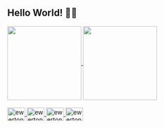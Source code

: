 ## Hello World! 🖖🏼
<a href="https://github.com/EwertonVictor/github-readme-stats">
<div>
  <img height="168" align="center" src="https://github-readme-stats.vercel.app/api?username=EwertonVictor&theme=dark&show_icons=true"/>
  <img height="168" align="center" src="https://github-readme-stats.vercel.app/api/top-langs/?username=EwertonVictor&theme=dark&layout=compact"/>
</div>
<div style="display: inline_block"><br>
  <img align="center" alt="ewerton-js" height="30" width="40" src="https://cdn.jsdelivr.net/gh/devicons/devicon/icons/javascript/javascript-original.svg" />
  <img align="center" alt="ewerton-html" height="30" width="40" src="https://cdn.jsdelivr.net/gh/devicons/devicon/icons/html5/html5-original.svg" />
  <img align="center" alt="ewerton-css" height="30" width="40" src="https://cdn.jsdelivr.net/gh/devicons/devicon/icons/css3/css3-original.svg"/>
  <img align="center" alt="ewerton-java" height="30" width="40" src="https://cdn.jsdelivr.net/gh/devicons/devicon/icons/java/java-original.svg"/>
</div>
